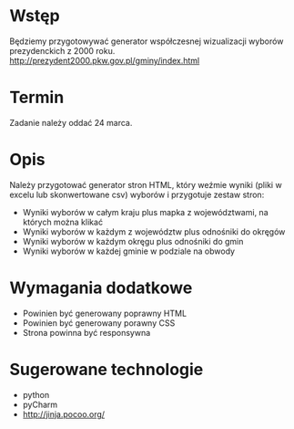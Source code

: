 # Wstęp

Będziemy przygotowywać generator współczesnej wizualizacji wyborów prezydenckich z 2000 roku. 
http://prezydent2000.pkw.gov.pl/gminy/index.html

# Termin

Zadanie należy oddać 24 marca.

# Opis

Należy przygotować generator stron HTML, który weźmie wyniki (pliki w excelu lub skonwertowane 
csv) wyborów i przygotuje zestaw stron:

- Wyniki wyborów w całym kraju plus mapka z województwami, na których można klikać
- Wyniki wyborów w każdym z województw plus odnośniki do okręgów
- Wyniki wyborów w każdym okręgu plus odnośniki do gmin
- Wyniki wyborów w każdej gminie w podziale na obwody

# Wymagania dodatkowe

- Powinien być generowany poprawny HTML
- Powinien być generowany porawny CSS
- Strona powinna być responsywna

# Sugerowane technologie

- python
- pyCharm
- http://jinja.pocoo.org/

